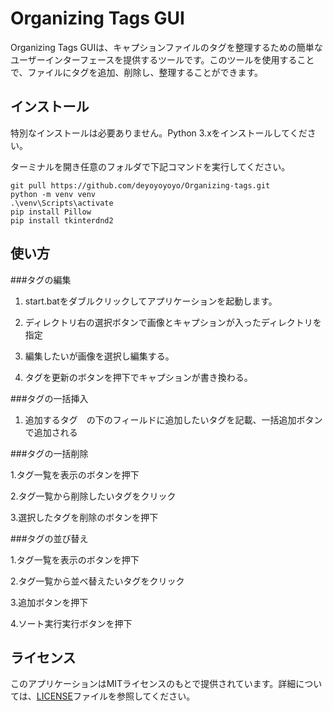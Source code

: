 # Organizing Tags GUI

Organizing Tags GUIは、キャプションファイルのタグを整理するための簡単なユーザーインターフェースを提供するツールです。このツールを使用することで、ファイルにタグを追加、削除し、整理することができます。

## インストール

特別なインストールは必要ありません。Python 3.xをインストールしてください。

ターミナルを開き任意のフォルダで下記コマンドを実行してください。
```
git pull https://github.com/deyoyoyoyo/Organizing-tags.git
python -m venv venv  
.\venv\Scripts\activate  
pip install Pillow
pip install tkinterdnd2
```


## 使い方

###タグの編集

1. start.batをダブルクリックしてアプリケーションを起動します。

2. ディレクトリ右の選択ボタンで画像とキャプションが入ったディレクトリを指定

3. 編集したいが画像を選択し編集する。

4. タグを更新のボタンを押下でキャプションが書き換わる。

###タグの一括挿入

1. 追加するタグ　の下のフィールドに追加したいタグを記載、一括追加ボタンで追加される

###タグの一括削除

1.タグ一覧を表示のボタンを押下

2.タグ一覧から削除したいタグをクリック

3.選択したタグを削除のボタンを押下

###タグの並び替え   

1.タグ一覧を表示のボタンを押下

2.タグ一覧から並べ替えたいタグをクリック

3.追加ボタンを押下

4.ソート実行実行ボタンを押下

## ライセンス

このアプリケーションはMITライセンスのもとで提供されています。詳細については、[LICENSE](LICENSE)ファイルを参照してください。
